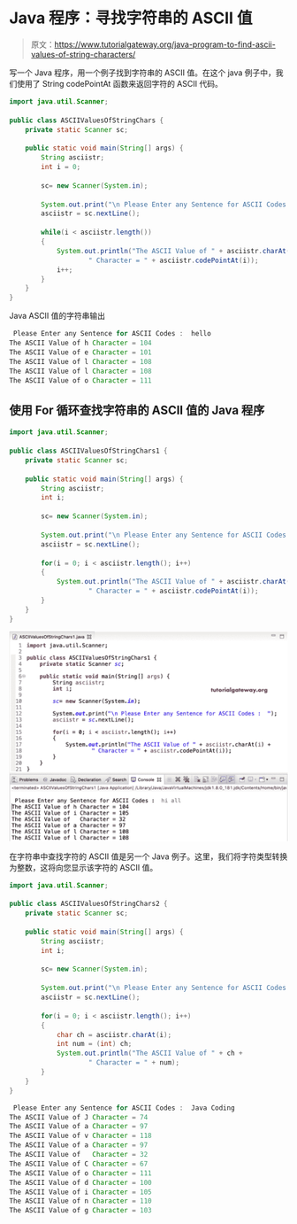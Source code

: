 # Java 程序：寻找字符串的 ASCII 值

> 原文：<https://www.tutorialgateway.org/java-program-to-find-ascii-values-of-string-characters/>

写一个 Java 程序，用一个例子找到字符串的 ASCII 值。在这个 java 例子中，我们使用了 String codePointAt 函数来返回字符的 ASCII 代码。

```java
import java.util.Scanner;

public class ASCIIValuesOfStringChars {
	private static Scanner sc;

	public static void main(String[] args) {
		String asciistr;
		int i = 0;

		sc= new Scanner(System.in);

		System.out.print("\n Please Enter any Sentence for ASCII Codes :  ");
		asciistr = sc.nextLine();

		while(i < asciistr.length())
		{
			System.out.println("The ASCII Value of " + asciistr.charAt(i) +
					" Character = " + asciistr.codePointAt(i));
			i++;
		}
	}
}
```

Java ASCII 值的字符串输出

```java
 Please Enter any Sentence for ASCII Codes :  hello
The ASCII Value of h Character = 104
The ASCII Value of e Character = 101
The ASCII Value of l Character = 108
The ASCII Value of l Character = 108
The ASCII Value of o Character = 111
```

## 使用 For 循环查找字符串的 ASCII 值的 Java 程序

```java
import java.util.Scanner;

public class ASCIIValuesOfStringChars1 {
	private static Scanner sc;

	public static void main(String[] args) {
		String asciistr;
		int i;

		sc= new Scanner(System.in);

		System.out.print("\n Please Enter any Sentence for ASCII Codes :  ");
		asciistr = sc.nextLine();

		for(i = 0; i < asciistr.length(); i++)
		{
			System.out.println("The ASCII Value of " + asciistr.charAt(i) +
					" Character = " + asciistr.codePointAt(i));
		}
	}
}
```

![Java Program to find ASCII values of String Characters 2](img/337da2a36af4a2140e16f19075d4d648.png)

在字符串中查找字符的 ASCII 值是另一个 Java 例子。这里，我们将字符类型转换为整数，这将向您显示该字符的 ASCII 值。

```java
import java.util.Scanner;

public class ASCIIValuesOfStringChars2 {
	private static Scanner sc;

	public static void main(String[] args) {
		String asciistr;
		int i;

		sc= new Scanner(System.in);

		System.out.print("\n Please Enter any Sentence for ASCII Codes :  ");
		asciistr = sc.nextLine();

		for(i = 0; i < asciistr.length(); i++)
		{
			char ch = asciistr.charAt(i);
			int num = (int) ch;
			System.out.println("The ASCII Value of " + ch +
					" Character = " + num);
		}
	}
}
```

```java
 Please Enter any Sentence for ASCII Codes :  Java Coding
The ASCII Value of J Character = 74
The ASCII Value of a Character = 97
The ASCII Value of v Character = 118
The ASCII Value of a Character = 97
The ASCII Value of   Character = 32
The ASCII Value of C Character = 67
The ASCII Value of o Character = 111
The ASCII Value of d Character = 100
The ASCII Value of i Character = 105
The ASCII Value of n Character = 110
The ASCII Value of g Character = 103
```